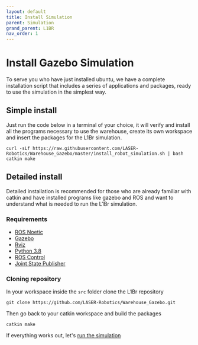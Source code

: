 ```yaml
---
layout: default
title: Install Simulation
parent: Simulation
grand_parent: L1BR
nav_order: 1
---
```


# Install Gazebo Simulation

To serve you who have just installed ubuntu, we have a complete installation script that includes a series of applications and packages, ready to use the simulation in the simplest way.


## Simple install

Just run the code below in a terminal of your choice, it will verify and install all the programs necessary to use the warehouse, create its own workspace and insert the packages for the L1Br simulation.

```
curl -sLf https://raw.githubusercontent.com/LASER-Robotics/Warehouse_Gazebo/master/install_robot_simulation.sh | bash
catkin make
```

## Detailed install

Detailed installation is recommended for those who are already familiar with catkin and have installed programs like gazebo and ROS and want to understand what is needed to run the L1Br simulation.

### Requirements

- [ROS Noetic](http://gazebosim.org/tutorials?tut=install_ubuntu)
- [Gazebo](http://gazebosim.org/tutorials?tut=ros_installing&cat=connect_ros)
- [Rviz](http://wiki.ros.org/rviz/UserGuide)
- [Python 3.8](https://docs.python-guide.org/starting/install3/linux/)
- [ROS Control](http://wiki.ros.org/ros_control)
- [Joint State Publisher](https://zoomadmin.com/HowToInstall/UbuntuPackage/joint-state-publisher)

### Cloning repository

In your workspace inside the `src` folder clone the L1Br repository

```
git clone https://github.com/LASER-Robotics/Warehouse_Gazebo.git
```

Then go back to your catkin workspace and build the packages

```
catkin make
```

If everything works out, let's [run the simulation](https://laser-robotics.github.io/docs/Simulation/howto/)